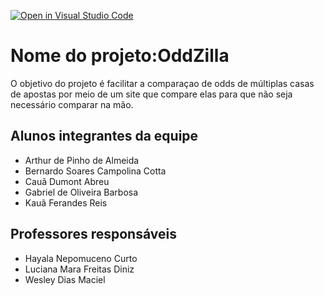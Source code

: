 [![Open in Visual Studio Code](https://classroom.github.com/assets/open-in-vscode-2e0aaae1b6195c2367325f4f02e2d04e9abb55f0b24a779b69b11b9e10269abc.svg)](https://classroom.github.com/online_ide?assignment_repo_id=18969131&assignment_repo_type=AssignmentRepo)
# Nome do projeto:OddZilla

O objetivo do projeto é facilitar a comparaçao de odds de múltiplas casas de apostas por meio de um site que compare elas para que não seja necessário comparar na mão.

## Alunos integrantes da equipe

* Arthur de Pinho de Almeida
* Bernardo Soares Campolina Cotta
* Cauã Dumont Abreu
* Gabriel de Oliveira Barbosa
* Kauã Ferandes Reis

## Professores responsáveis

* Hayala Nepomuceno Curto
* Luciana Mara Freitas Diniz
* Wesley Dias Maciel
